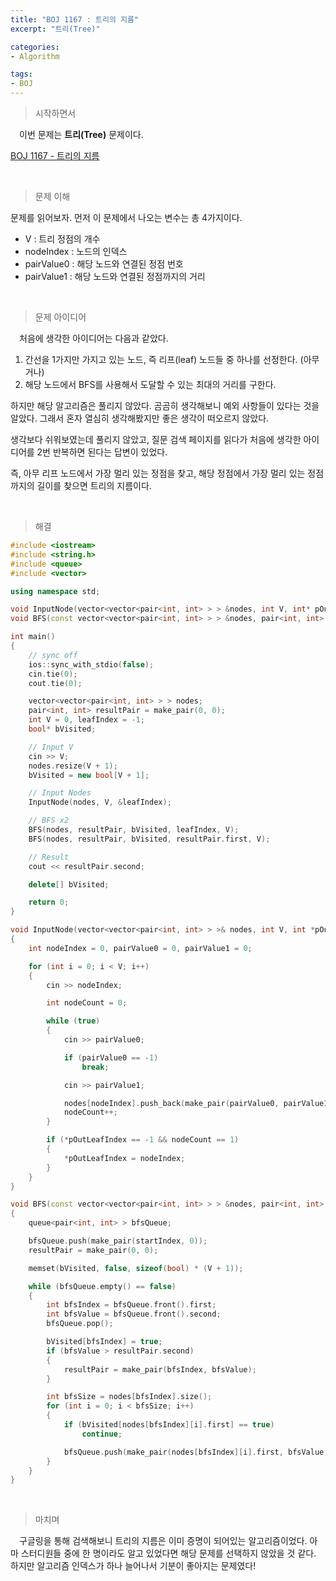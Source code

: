 ```yaml
---
title: "BOJ 1167 : 트리의 지름"
excerpt: "트리(Tree)"

categories:
- Algorithm

tags:
- BOJ
---
```


> 시작하면서

　이번 문제는 **트리(Tree)** 문제이다.

[BOJ 1167 - 트리의 지름](https://www.acmicpc.net/problem/1167)    

​    

> 문제 이해

   문제를 읽어보자. 먼저 이 문제에서 나오는 변수는 총 4가지이다.

- V : 트리 정점의 개수
- nodeIndex : 노드의 인덱스
- pairValue0 : 해당 노드와 연결된 정점 번호
- pairValue1 : 해당 노드와 연결된 정점까지의 거리

​    

> 문제 아이디어

　처음에 생각한 아이디어는 다음과 같았다.

1. 간선을 1가지만 가지고 있는 노드, 즉 리프(leaf) 노드들 중 하나를 선정한다. (아무거나)
2. 해당 노드에서 BFS를 사용해서 도달할 수 있는 최대의 거리를 구한다.

 하지만 해당 알고리즘은 풀리지 않았다. 곰곰히 생각해보니 예외 사항들이 있다는 것을 알았다. 그래서 혼자 열심히 생각해봤지만 좋은 생각이 떠오르지 않았다.

 생각보다 쉬워보였는데 풀리지 않았고, 질문 검색 페이지를 읽다가 처음에 생각한 아이디어를 2번 반복하면 된다는 답변이 있었다.

 즉, 아무 리프 노드에서 가장 멀리 있는 정점을 찾고, 해당 정점에서 가장 멀리 있는 정점까지의 길이를 찾으면 트리의 지름이다.

​    

>해결

```c++
#include <iostream>
#include <string.h>
#include <queue>
#include <vector>

using namespace std;

void InputNode(vector<vector<pair<int, int> > > &nodes, int V, int* pOutLeafIndex);
void BFS(const vector<vector<pair<int, int> > > &nodes, pair<int, int> &resultPair, bool* bVisited, int startIndex, int V);

int main()
{
    // sync off
    ios::sync_with_stdio(false);
    cin.tie(0);
    cout.tie(0);

    vector<vector<pair<int, int> > > nodes;
    pair<int, int> resultPair = make_pair(0, 0);
    int V = 0, leafIndex = -1;
    bool* bVisited;

    // Input V
    cin >> V;
    nodes.resize(V + 1);
    bVisited = new bool[V + 1];

    // Input Nodes
    InputNode(nodes, V, &leafIndex);

    // BFS x2
    BFS(nodes, resultPair, bVisited, leafIndex, V);
    BFS(nodes, resultPair, bVisited, resultPair.first, V);

    // Result
    cout << resultPair.second;

    delete[] bVisited;

    return 0;
}

void InputNode(vector<vector<pair<int, int> > >& nodes, int V, int *pOutLeafIndex)
{
    int nodeIndex = 0, pairValue0 = 0, pairValue1 = 0;

    for (int i = 0; i < V; i++)
    {
        cin >> nodeIndex;

        int nodeCount = 0;

        while (true)
        {
            cin >> pairValue0;

            if (pairValue0 == -1)
                break;

            cin >> pairValue1;

            nodes[nodeIndex].push_back(make_pair(pairValue0, pairValue1));
            nodeCount++;
        }

        if (*pOutLeafIndex == -1 && nodeCount == 1)
        {
            *pOutLeafIndex = nodeIndex;
        }
    }
}

void BFS(const vector<vector<pair<int, int> > > &nodes, pair<int, int> &resultPair, bool *bVisited, int startIndex, int V)
{
    queue<pair<int, int> > bfsQueue;

    bfsQueue.push(make_pair(startIndex, 0));
    resultPair = make_pair(0, 0);

    memset(bVisited, false, sizeof(bool) * (V + 1));

    while (bfsQueue.empty() == false)
    {
        int bfsIndex = bfsQueue.front().first;
        int bfsValue = bfsQueue.front().second;
        bfsQueue.pop();

        bVisited[bfsIndex] = true;
        if (bfsValue > resultPair.second)
        {
            resultPair = make_pair(bfsIndex, bfsValue);
        }

        int bfsSize = nodes[bfsIndex].size();
        for (int i = 0; i < bfsSize; i++)
        {
            if (bVisited[nodes[bfsIndex][i].first] == true)
                continue;

            bfsQueue.push(make_pair(nodes[bfsIndex][i].first, bfsValue + nodes[bfsIndex][i].second));
        }
    }
}
```

​    

> 마치며

　구글링을 통해 검색해보니 트리의 지름은 이미 증명이 되어있는 알고리즘이었다. 아마 스터디원들 중에 한 명이라도 알고 있었다면 해당 문제를 선택하지 않았을 것 같다. 하지만 알고리즘 인덱스가 하나 늘어나서 기분이 좋아지는 문제였다!

